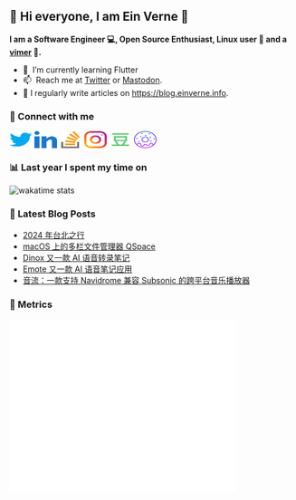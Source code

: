 ## 👋 Hi everyone, I am Ein Verne 👋

**I am a Software Engineer 💻, Open Source Enthusiast, Linux user :penguin: and a [vimer](https://github.com/einverne/dotfiles) :man:.**

- 🌱 &nbsp;I’m currently learning Flutter
- 📫 &nbsp;Reach me at [Twitter](https://twitter.com/einverne) or <a rel="me" href="https://m.einverne.info/@einverne">Mastodon</a>.
- 📝 I regularly write articles on <https://blog.einverne.info>.


### 🔗 Connect with me
<a href="https://twitter.com/einverne" target="_blank"><img align="center" src="images/twitter.svg" alt="twitter einverne" height="30" width="40" /></a>
<a href="https://linkedin.com/in/einverne" target="_blank"><img align="center" src="images/linked-in-alt.svg" alt="linkedin einverne" height="30" width="40" /></a>
<a href="https://stackoverflow.com/users/1820217/einverne" target="_blank"><img align="center" src="images/stack-overflow.svg" alt="stackoverflow einverne" height="30" width="40" /></a>
<a href="https://instagram.com/einverne" target="_blank"><img align="center" src="images/instagram.svg" alt="instagram einverne" height="30" width="40" /></a>
<a href="https://www.douban.com/people/einverne" target="_blank"><img align="center" src="images/douban.svg" alt="douban einverne" height="30" width="40" /></a>
<a href="https://homer.einverne.info" target="_blank"><img align="center" src="images/homer.svg" alt="einverne online services" height="30" width="40" /></a>

### 📊 Last year I spent my time on

![wakatime stats](https://github-readme-stats.vercel.app/api/wakatime?username=einverne&api_domain=wakapi.einverne.info&hide_title=true&hide_border=true&langs_count=18&bg_color=00000000&text_color=777&layout=compact)

### 📕 Latest Blog Posts
<!-- BLOG-POST-LIST:START -->
- [2024 年台北之行](https://blog.einverne.info/post/2024/08/trip-to-taipei.html)
- [macOS 上的多栏文件管理器 QSpace](https://blog.einverne.info/post/2024/07/qspace-multi-pane-finder.html)
- [Dinox 又一款 AI 语音转录笔记](https://blog.einverne.info/post/2024/07/dinox-voice-memo.html)
- [Emote 又一款 AI 语音笔记应用](https://blog.einverne.info/post/2024/07/emote-voice-notes.html)
- [音流：一款支持 Navidrome 兼容 Subsonic 的跨平台音乐播放器](https://blog.einverne.info/post/2024/07/stream-music-navidrom-subsonic.html)
<!-- BLOG-POST-LIST:END -->

### 👻 Metrics
<img align="left" src="/metrics.base.svg" alt="Metrics" width="400">
